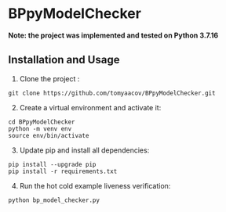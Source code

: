 # BPpyModelChecker

<b>Note: the project was implemented and tested on Python 3.7.16</b>

## Installation and Usage

1. Clone the project :

```shell
git clone https://github.com/tomyaacov/BPpyModelChecker.git
```

2. Create a virtual environment and activate it:

```shell
cd BPpyModelChecker
python -m venv env 
source env/bin/activate
```

3. Update pip and install all dependencies:

```shell
pip install --upgrade pip
pip install -r requirements.txt
```

4. Run the hot cold example liveness verification:
 
```shell
python bp_model_checker.py
```
